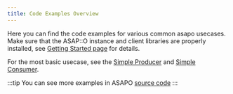 ```yaml
---
title: Code Examples Overview
---
```


Here you can find the code examples for various common asapo usecases. Make sure that the ASAP::O instance and client libraries are properly installed, see [Getting Started page](../) for details.

For the most basic usecase, see the [Simple Producer](simple-producer) and [Simple Consumer](simple-consumer).

:::tip
You can see more examples in ASAPO [source code](https://stash.desy.de/projects/ASAPO/repos/asapo/browse/examples)
:::
